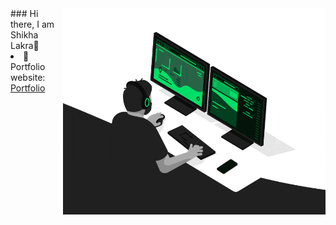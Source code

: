 <img align="right" src="https://github.com/shikhalakra22/shikhalakra22/blob/main/developer.gif" alt="Coder GIF" width="420" height="330">
### Hi there, I am Shikha Lakra👋
<img source="https://img.shields.io/badge/linkedin-%230077B5.svg?&style=for-the-badge&logo=linkedin&logoColor=white"
[![Gmail Badge](https://img.shields.io/badge/-slakra567@gmail.com-c14438?style=flat-square&logo=Gmail&logoColor=white&link=mailto:slakra567@gmail.com)](mailto:slakra567@gmail.com) 

- 🎯 Portfolio website: [Portfolio](https://shikhalakra22.github.io/)

<!--
**shikhalakra22/shikhalakra22** is a ✨ _special_ ✨ repository because its `README.md` (this file) appears on your GitHub profile.

Here are some ideas to get you started:

- 🔭 I’m currently working on ...
- 🌱 I’m currently learning ...
- 👯 I’m looking to collaborate on ...
- 🤔 I’m looking for help with ...
- 💬 Ask me about ...
- 📫 How to reach me: ...
- 😄 Pronouns: ...
- ⚡ Fun fact: ...
-->
